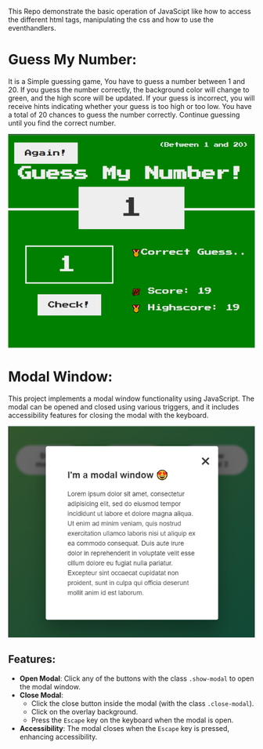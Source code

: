 This Repo demonstrate the basic operation of JavaScipt like how to access the different html tags, manipulating the css and how to use the eventhandlers.

# Guess My Number:

It is a Simple guessing game, You have to guess a number between 1 and 20. If you guess the number correctly, the background color will change to green, and the high score will be updated. If your guess is incorrect, you will receive hints indicating whether your guess is too high or too low. You have a total of 20 chances to guess the number correctly. Continue guessing until you find the correct number.

![alt text](Guess-My-Number\image.png)

# Modal Window:

This project implements a modal window functionality using JavaScript. The modal can be opened and closed using various triggers, and it includes accessibility features for closing the modal with the keyboard.

![Alt text](Modal-Window\image.png)

## Features:

- **Open Modal**: Click any of the buttons with the class `.show-modal` to open the modal window.
- **Close Modal**:
  - Click the close button inside the modal (with the class `.close-modal`).
  - Click on the overlay background.
  - Press the `Escape` key on the keyboard when the modal is open.
- **Accessibility**: The modal closes when the `Escape` key is pressed, enhancing accessibility.
